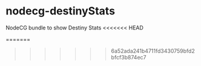 # nodecg-destinyStats
NodeCG bundle to show Destiny Stats
<<<<<<< HEAD

=======
>>>>>>> 6a52ada241b4711fd3430759bfd2bfcf3b874ec7
